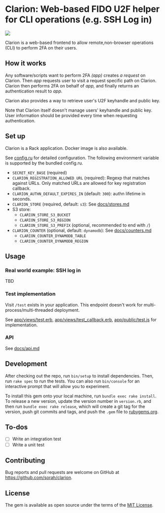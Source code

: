 # Clarion: Web-based FIDO U2F helper for CLI operations (e.g. SSH Log in)

![](https://img.sorah.jp/s/ssh-u2f.gif)

Clarion is a web-based frontend to allow remote,non-browser operations (CLI) to perform 2FA on their users.

## How it works

Any software/scripts want to perform 2FA _(app)_ creates _a request_ on Clarion. Then _app_ requests user to visit a request specific path on Clarion.
Clarion then performs 2FA on behalf of _app,_ and finally returns an authentication result to _app._

Clarion also provides a way to retrieve user's U2F keyhandle and public key.

Note that Clarion itself doesn't manage users' keyhandle and public key. User information should be provided every time when requesting authentication.

## Set up

Clarion is a Rack application. Docker image is also available.

See [config.ru](./config.ru) for detailed configuration. The following environment variable is supported by the bundled config.ru.

- `SECRET_KEY_BASE` (required)
- `CLARION_REGISTRATION_ALLOWED_URL` (required): Regexp that matches against URLs. Only matched URLs are allowed for key registration callback.
- `CLARION_AUTHN_DEFAULT_EXPIRES_IN` (default: `300`): authn lifetime in seconds.
- `CLARION_STORE` (required, default: `s3`): See [docs/stores.md](./docs/stores.md)
- S3 store:
  - `CLARION_STORE_S3_BUCKET`
  - `CLARION_STORE_S3_REGION`
  - `CLARION_STORE_S3_PREFIX` (optional, recommended to end with `/`)
- `CLARION_COUNTER` (optional, default: `dynamodb`): See [docs/counters.md](./docs/counters.md)
  - `CLARION_COUNTER_DYNAMODB_TABLE`
  - `CLARION_COUNTER_DYNAMODB_REGION`


## Usage

### Real world example: SSH log in

TBD

### Test implementation

Visit `/test` exists in your application. This endpoint doesn't work for multi-process/multi-threaded deployment.

See [app/views/test.erb](./app/views/test.erb), [app/views/test_callback.erb](./app/views/test_callback.erb), [app/public/test.js](./app/public/test.js) for implementation.

### API

See [docs/api.md](./docs/api.md)

## Development

After checking out the repo, run `bin/setup` to install dependencies. Then, run `rake spec` to run the tests. You can also run `bin/console` for an interactive prompt that will allow you to experiment.

To install this gem onto your local machine, run `bundle exec rake install`. To release a new version, update the version number in `version.rb`, and then run `bundle exec rake release`, which will create a git tag for the version, push git commits and tags, and push the `.gem` file to [rubygems.org](https://rubygems.org).

## To-dos

- [ ] Write an integration test
- [ ] Write a unit test

## Contributing

Bug reports and pull requests are welcome on GitHub at https://github.com/sorah/clarion.

## License

The gem is available as open source under the terms of the [MIT License](https://opensource.org/licenses/MIT).
